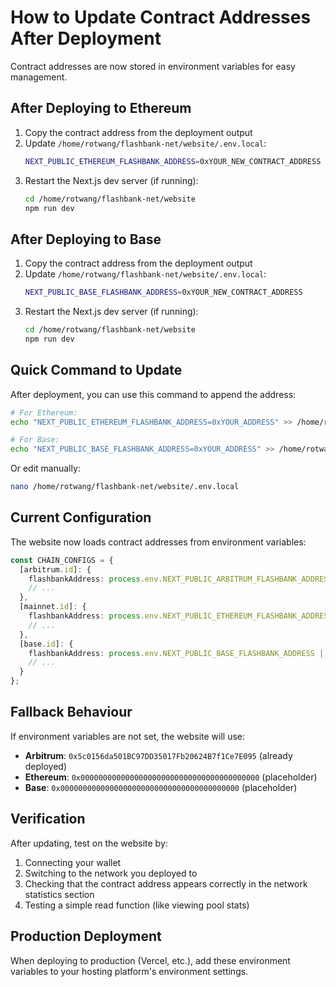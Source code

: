 # How to Update Contract Addresses After Deployment

Contract addresses are now stored in environment variables for easy management.

## After Deploying to Ethereum

1. Copy the contract address from the deployment output
2. Update `/home/rotwang/flashbank-net/website/.env.local`:
   ```bash
   NEXT_PUBLIC_ETHEREUM_FLASHBANK_ADDRESS=0xYOUR_NEW_CONTRACT_ADDRESS
   ```
3. Restart the Next.js dev server (if running):
   ```bash
   cd /home/rotwang/flashbank-net/website
   npm run dev
   ```

## After Deploying to Base

1. Copy the contract address from the deployment output
2. Update `/home/rotwang/flashbank-net/website/.env.local`:
   ```bash
   NEXT_PUBLIC_BASE_FLASHBANK_ADDRESS=0xYOUR_NEW_CONTRACT_ADDRESS
   ```
3. Restart the Next.js dev server (if running):
   ```bash
   cd /home/rotwang/flashbank-net/website
   npm run dev
   ```

## Quick Command to Update

After deployment, you can use this command to append the address:

```bash
# For Ethereum:
echo "NEXT_PUBLIC_ETHEREUM_FLASHBANK_ADDRESS=0xYOUR_ADDRESS" >> /home/rotwang/flashbank-net/website/.env.local

# For Base:
echo "NEXT_PUBLIC_BASE_FLASHBANK_ADDRESS=0xYOUR_ADDRESS" >> /home/rotwang/flashbank-net/website/.env.local
```

Or edit manually:
```bash
nano /home/rotwang/flashbank-net/website/.env.local
```

## Current Configuration

The website now loads contract addresses from environment variables:

```typescript
const CHAIN_CONFIGS = {
  [arbitrum.id]: {
    flashbankAddress: process.env.NEXT_PUBLIC_ARBITRUM_FLASHBANK_ADDRESS || '0x5c0156da501BC97DD35017Fb20624B7f1Ce7E095',
    // ...
  },
  [mainnet.id]: {
    flashbankAddress: process.env.NEXT_PUBLIC_ETHEREUM_FLASHBANK_ADDRESS || '0x0000000000000000000000000000000000000000',
    // ...
  },
  [base.id]: {
    flashbankAddress: process.env.NEXT_PUBLIC_BASE_FLASHBANK_ADDRESS || '0x0000000000000000000000000000000000000000',
    // ...
  }
};
```

## Fallback Behaviour

If environment variables are not set, the website will use:
- **Arbitrum**: `0x5c0156da501BC97DD35017Fb20624B7f1Ce7E095` (already deployed)
- **Ethereum**: `0x0000000000000000000000000000000000000000` (placeholder)
- **Base**: `0x0000000000000000000000000000000000000000` (placeholder)

## Verification

After updating, test on the website by:
1. Connecting your wallet
2. Switching to the network you deployed to
3. Checking that the contract address appears correctly in the network statistics section
4. Testing a simple read function (like viewing pool stats)

## Production Deployment

When deploying to production (Vercel, etc.), add these environment variables to your hosting platform's environment settings.

